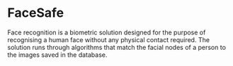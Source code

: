 # FaceSafe
Face recognition is a biometric solution designed for the purpose of recognising a human face without any physical contact required. The solution runs through algorithms that match the facial nodes of a person to the images saved in the database. 
